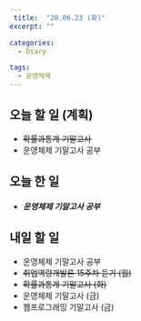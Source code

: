 ```yaml
---
 title:  "20.06.23 (화)"
excerpt: ""

categories:
  - Diary

tags:
  - 운영체제
---
```


## 오늘 할 일 (계획)

- ~~확률과통계 기말고사~~
- 운영체제 기말고사 공부

## 오늘 한 일

- ##### 운영체제 기말고사 공부



## 내일 할 일

- 운영체제 기말고사 공부
- ~~취업역량개발론 15주차 듣기 (월)~~
- ~~확률과통계 기말고사 (화)~~
- 운영체제 기말고사 (금)
- 웹프로그래밍 기말고사 (금)

